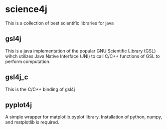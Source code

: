 # science4j
This is a collection of best scientific libraries for java

## gsl4j
This is a java implementation of the popular GNU Scientific Library (GSL) wihch utilizes Java Native Interface (JNI) to call C/C++ functions of GSL to perform computation.

## gsl4j_c
This is the C/C++ binding of gsl4j

## pyplot4j
A simple wrapper for matplotlib.pyplot library. Installation of python, numpy, and matplotlib is required.
